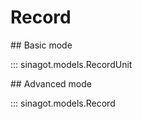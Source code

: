 # Record

## Basic mode

::: sinagot.models.RecordUnit

## Advanced mode

::: sinagot.models.Record

